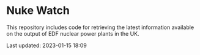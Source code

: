 # Nuke Watch

This repository includes code for retrieving the latest information available on the output of EDF nuclear power plants in the UK.

Last updated: 2023-01-15 18:09
